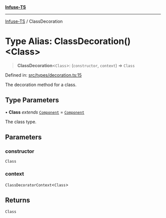 [**Infuse-TS**](../README.md)

***

[Infuse-TS](../README.md) / ClassDecoration

# Type Alias: ClassDecoration()\<Class\>

> **ClassDecoration**\<`Class`\>: (`constructor`, `context`) => `Class`

Defined in: [src/types/decoration.ts:15](https://github.com/D-Kay6/Infuse-TS/blob/10bae258e5f565f29eb517fd3b4bbd7f4f6e62d8/src/types/decoration.ts#L15)

The decoration method for a class.

## Type Parameters

• **Class** *extends* [`Component`](Component.md) = [`Component`](Component.md)

The class type.

## Parameters

### constructor

`Class`

### context

`ClassDecoratorContext`\<`Class`\>

## Returns

`Class`
